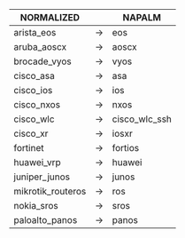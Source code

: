 | NORMALIZED | | NAPALM |
| ---------- | -- | ------ |
| arista_eos | → | eos |
| aruba_aoscx | → | aoscx |
| brocade_vyos | → | vyos |
| cisco_asa | → | asa |
| cisco_ios | → | ios |
| cisco_nxos | → | nxos |
| cisco_wlc | → | cisco_wlc_ssh |
| cisco_xr | → | iosxr |
| fortinet | → | fortios |
| huawei_vrp | → | huawei |
| juniper_junos | → | junos |
| mikrotik_routeros | → | ros |
| nokia_sros | → | sros |
| paloalto_panos | → | panos |